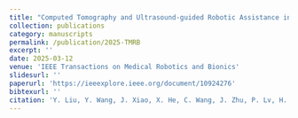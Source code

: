 ```yaml
---
title: "Computed Tomography and Ultrasound-guided Robotic Assistance in Percutaneous Puncture in Abdominal Phantom and Porcine Liver Models"
collection: publications
category: manuscripts
permalink: /publication/2025-TMRB
excerpt: ''
date: 2025-03-12
venue: 'IEEE Transactions on Medical Robotics and Bionics'
slidesurl: ''
paperurl: 'https://ieeexplore.ieee.org/document/10924276'
bibtexurl: ''
citation: 'Y. Liu, Y. Wang, J. Xiao, X. He, C. Wang, J. Zhu, P. Lv, H. Cai, L. Qiu, Y. Zhu, Y. Li, and L. Lu, “Computed Tomography and Ultrasound-guided Robotic Assistance in Percutaneous Puncture in Abdominal Phantom and Porcine Liver Models,” IEEE Transactions on Medical Robotics and Bionics, vol. 7, no. 2, pp. 542–549, 2025.'
---
```

